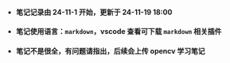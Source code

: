 - #### 笔记记录由 24-11-1 开始，更新于 24-11-19 18:00
- #### 笔记使用语言：`markdown`，vscode 查看可下载 `markdown` 相关插件
- #### 笔记不是很全，有问题请指出，后续会上传 opencv 学习笔记 